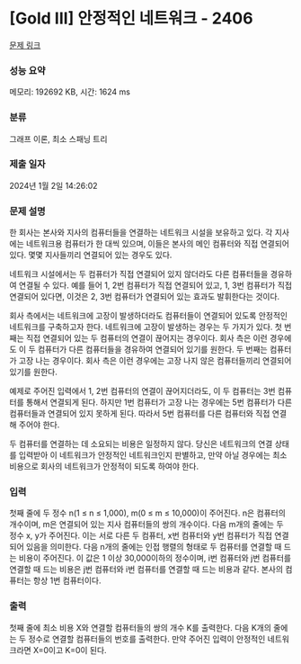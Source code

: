 # [Gold III] 안정적인 네트워크 - 2406 

[문제 링크](https://www.acmicpc.net/problem/2406) 

### 성능 요약

메모리: 192692 KB, 시간: 1624 ms

### 분류

그래프 이론, 최소 스패닝 트리

### 제출 일자

2024년 1월 2일 14:26:02

### 문제 설명

<p>한 회사는 본사와 지사의 컴퓨터들을 연결하는 네트워크 시설을 보유하고 있다. 각 지사에는 네트워크용 컴퓨터가 한 대씩 있으며, 이들은 본사의 메인 컴퓨터와 직접 연결되어 있다. 몇몇 지사들끼리 연결되어 있는 경우도 있다.</p>

<p>네트워크 시설에서는 두 컴퓨터가 직접 연결되어 있지 않더라도 다른 컴퓨터들을 경유하여 연결될 수 있다. 예를 들어 1, 2번 컴퓨터가 직접 연결되어 있고, 1, 3번 컴퓨터가 직접 연결되어 있다면, 이것은 2, 3번 컴퓨터가 연결되어 있는 효과도 발휘한다는 것이다.</p>

<p>회사 측에서는 네트워크에 고장이 발생하더라도 컴퓨터들이 연결되어 있도록 안정적인 네트워크를 구축하고자 한다. 네트워크에 고장이 발생하는 경우는 두 가지가 있다. 첫 번째는 직접 연결되어 있는 두 컴퓨터의 연결이 끊어지는 경우이다. 회사 측은 이런 경우에도 이 두 컴퓨터가 다른 컴퓨터들을 경유하여 연결되어 있기를 원한다. 두 번째는 컴퓨터가 고장 나는 경우이다. 회사 측은 이런 경우에는 고장 나지 않은 컴퓨터들끼리 연결되어 있기를 원한다.</p>

<p>예제로 주어진 입력에서 1, 2번 컴퓨터의 연결이 끊어지더라도, 이 두 컴퓨터는 3번 컴퓨터를 통해서 연결되게 된다. 하지만 1번 컴퓨터가 고장 나는 경우에는 5번 컴퓨터가 다른 컴퓨터들과 연결되어 있지 못하게 된다. 따라서 5번 컴퓨터를 다른 컴퓨터와 직접 연결해 주어야 한다.</p>

<p>두 컴퓨터를 연결하는 데 소요되는 비용은 일정하지 않다. 당신은 네트워크의 연결 상태를 입력받아 이 네트워크가 안정적인 네트워크인지 판별하고, 만약 아닐 경우에는 최소 비용으로 회사의 네트워크가 안정적이 되도록 하여야 한다.</p>

### 입력 

 <p>첫째 줄에 두 정수 n(1 ≤ n ≤ 1,000), m(0 ≤ m ≤ 10,000)이 주어진다. n은 컴퓨터의 개수이며, m은 연결되어 있는 지사 컴퓨터들의 쌍의 개수이다. 다음 m개의 줄에는 두 정수 x, y가 주어진다. 이는 서로 다른 두 컴퓨터, x번 컴퓨터와 y번 컴퓨터가 직접 연결되어 있음을 의미한다. 다음 n개의 줄에는 인접 행렬의 형태로 두 컴퓨터를 연결할 때 드는 비용이 주어진다. 이 값은 1 이상 30,000이하의 정수이며, i번 컴퓨터와 j번 컴퓨터를 연결할 때 드는 비용은 j번 컴퓨터와 i번 컴퓨터를 연결할 때 드는 비용과 같다. 본사의 컴퓨터는 항상 1번 컴퓨터이다.</p>

### 출력 

 <p>첫째 줄에 최소 비용 X와 연결할 컴퓨터들의 쌍의 개수 K를 출력한다. 다음 K개의 줄에는 두 정수로 연결할 컴퓨터들의 번호를 출력한다. 만약 주어진 입력이 안정적인 네트워크라면 X=0이고 K=0이 된다.</p>

